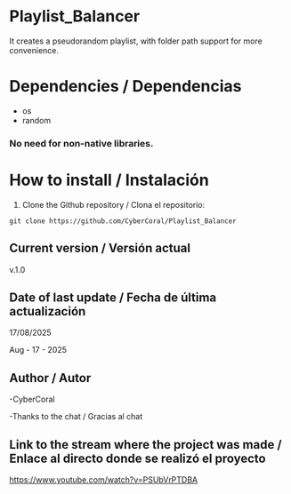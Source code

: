 # Playlist_Balancer
It creates a pseudorandom playlist, with folder path support for more convenience.

# Dependencies / Dependencias
- os
- random
### No need for non-native libraries.

# How to install / Instalación

1. Clone the Github repository / Clona el repositorio:
   
`git clone https://github.com/CyberCoral/Playlist_Balancer`

## Current version / Versión actual
v.1.0

## Date of last update / Fecha de última actualización
17/08/2025

Aug - 17 - 2025

## Author / Autor
-CyberCoral

-Thanks to the chat / Gracias al chat

## Link to the stream where the project was made / Enlace al directo donde se realizó el proyecto
https://www.youtube.com/watch?v=PSUbVrPTDBA
